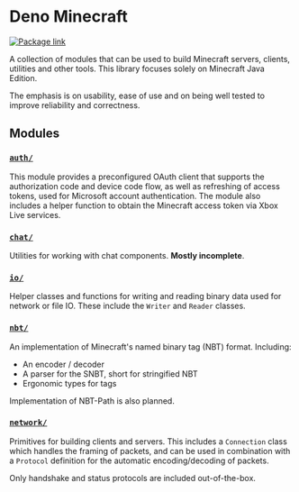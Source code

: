 # Deno Minecraft

[![Package link](https://deno.land/badge/minecraft_lib/version)](https://deno.land/x/minecraft_lib)

A collection of modules that can be used to build Minecraft servers, clients, utilities and other tools. This library focuses solely on Minecraft Java Edition.

The emphasis is on usability, ease of use and on being well tested to improve reliability and correctness.

## Modules

### [`auth/`](https://deno.land/x/minecraft_lib/auth/)

This module provides a preconfigured OAuth client that supports the authorization code and device code flow, as well as refreshing of access tokens, used for Microsoft account authentication. The module also includes a helper function to obtain the Minecraft access token via Xbox Live services.

### [`chat/`](https://deno.land/x/minecraft_lib/chat/)

Utilities for working with chat components. **Mostly incomplete**.

### [`io/`](https://deno.land/x/minecraft_lib/io/)

Helper classes and functions for writing and reading binary data used for network or file IO. These include the `Writer` and `Reader` classes.

### [`nbt/`](https://deno.land/x/minecraft_lib/nbt/)

An implementation of Minecraft's named binary tag (NBT) format. Including:

- An encoder / decoder
- A parser for the SNBT, short for stringified NBT
- Ergonomic types for tags

Implementation of NBT-Path is also planned.

### [`network/`](https://deno.land/x/minecraft_lib/network/)

Primitives for building clients and servers. This includes a `Connection` class which handles the framing of packets, and can be used in combination with a `Protocol` definition for the automatic encoding/decoding of packets.

Only handshake and status protocols are included out-of-the-box.
